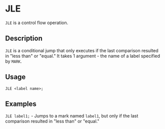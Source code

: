 # JLE

`JLE` is a control flow operation.

## Description

`JLE` is a conditional jump that only executes if the last comparison resulted in "less than" or "equal."
It takes 1 argument - the name of a label specified by `MARK`.

## Usage

`JLE <label name>;`

## Examples

`JLE label1;` - Jumps to a mark named `label1`, but only if the last comparison resulted in "less than" or "equal."
